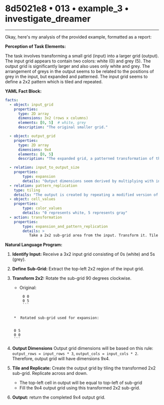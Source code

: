 # 8d5021e8 • 013 • example_3 • investigate_dreamer

---
Okay, here's my analysis of the provided example, formatted as a report:

**Perception of Task Elements:**

The task involves transforming a small grid (input) into a larger grid (output). The input grid appears to contain two colors: white (0) and grey (5).  The output grid is significantly larger and also uses only white and grey. The arrangement of greys in the output seems to be related to the positions of grey in the input, but expanded and patterned. The input grid seems to define a 2x2 pattern which is tiled and repeated.

**YAML Fact Block:**



```yaml
facts:
  - object: input_grid
    properties:
      type: 2D array
      dimensions: 3x2 (rows x columns)
      elements: [0, 5]  # white, grey
      description: "The original smaller grid."

  - object: output_grid
    properties:
      type: 2D array
      dimensions: 9x4
      elements: [0, 5]
      description: "The expanded grid, a patterned transformation of the input."

  - relation: input_to_output_size
    properties:
        type: expansion
        details: "Output dimensions seem derived by multiplying with input dimension: rows x3, cols x2"
  - relation: pattern_replication
    type: tiling
    details: "The output is created by repeating a modified version of a 2x2 sub-grid derived from the input grid."
  - object: cell_values
    properties:
        type: color_values
        details: "0 represents white, 5 represents gray"
  - action: transformation
    properties:
        type: expansion_and_pattern_replication
        details: >
           Take a 2x2 sub-grid area from the input. Transform it. Tile to the output grid dimension.
```



**Natural Language Program:**

1.  **Identify Input:** Receive a 3x2 input grid consisting of 0s (white) and 5s (grey).

2.  **Define Sub-Grid:** Extract the top-left 2x2 region of the input grid.
3.  **Transform 2x2:** Rotate the sub-grid 90 degrees clockwise.
    *   Original:
        

```
        0 0
        0 5
        ```


    *  Rotated sub-grid used for expansion:
        

```
        0 5
        0 0
        ```



4. **Output Dimensions** Output grid dimensions will be based on this rule:  `output_rows = input_rows * 3`, `output_cols = input_cols * 2`. Therefore, output grid will have dimensions 9x4.
5.  **Tile and Replicate:** Create the output grid by tiling the transformed 2x2 sub-grid. Replicate across and down.
    * The top-left cell in output will be equal to top-left of sub-grid
    *   Fill the 9x4 output grid using this transformed 2x2 sub-grid.

6. **Output:** return the completed 9x4 output grid.


